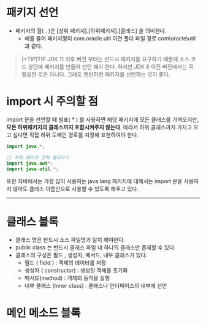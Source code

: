 # 패키지 선언 
- 패키지의 점( . )은 \[상위 패키지\].\[하위패키지\].\[클래스\] 을 의미한다.
	-  예를 들어 패키지명이 com.oracle.util 이면 폴더 파일 경로 com\oracle\util 과 같다.
>[>TIP]TIP
> JDK 11 이후 버전 부터는 반드시 패키지를 요구하기 때문에 소스 코드 상단에 패키지를 만들어 선언 해야 한다. 
> 하지만 JDK 8 이전 버전에서는 꼭 필요한 것은 아니다. 그래도 왠만하면 패키지를 선언하는 것이 좋다. 

# import 시 주의할 점 
import 문을 선언할 때 별표( * ) 를 사용하면 해당 패키지에 모든 클래스를 가져오지만, **모든 하위패키지의 클래스까지 포함시켜주지 않는다**. 
따라서 하위 클래스까지 가지고 오고 싶다면 직접 하위 도메인 경로를 지정해 표현하여야 한다. 
```java 
import java.*;

// 하위 패키지 전체 불러오기 
import java.awt*;
import java.util.*;
```

또한 자바에서는 가장 많이 사용하는 java.lang 패키지에 대해서는 import 문을 사용하지 않아도 클래스 이름만으로 사용할 수 있도록 해주고 있다. 


---
# 클래스 블록 
- 클래스 명은 반드시 소스 파일명과 일치 해야한다. 
- pubilc class 는 반드시 클래스 파일 내 하나의 클래스만 존재할 수 있다. 
- 클래스의 구성은 필드 , 생성자, 메서드, 내부 클래스가 있다. 
	- 필드 ( field ) : 객체의 데이터를 저장
	- 생성자 ( constructor) : 생성된 객체를 초기화 
	- 메서드(method) : 객체의 동작을 실행 
	- 내부 클래스 (Inner class) : 클래스나 인터페이스의  내부에 선언
# 메인 메소드 블록 
